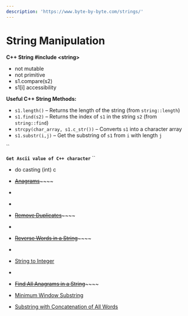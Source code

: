 ```yaml
---
description: 'https://www.byte-by-byte.com/strings/'
---
```


# String Manipulation

**C++ String  \#include &lt;string&gt;**

* not mutable 
* not primitive 
* s1.compare\(s2\)
* s1\[i\] accessibility 

**Useful C++ String Methods:**

* `s1.length()` – Returns the length of the string \(from `string::length`\)
* `s1.find(s2)` – Returns the index of `s1` in the string `s2` \(from `string::find`\)
* `strcpy(char_array, s1.c_str())` – Converts `s1` into a character array
* `s1.substr(i,j)` – Get  the substring of `s1` from `i` with length `j`

\`\`

**`Get Ascii value of C++ character`** ``

* do casting \(int\) c



* [~~Anagrams~~](https://www.byte-by-byte.com/anagrams/)~~~~
* ~~~~[~~Sorting the characters in a string~~](https://www.geeksforgeeks.org/sort-string-characters/)~~~~
* ~~~~[~~Longest substring without a repeating character~~](https://leetcode.com/problems/longest-substring-without-repeating-characters/)~~~~
* [~~Remove Duplicates~~](https://leetcode.com/problems/remove-duplicates-from-sorted-array/)~~~~
* ~~~~[~~Is String a Palindrom~~e](https://leetcode.com/problems/valid-palindrome/)
* [~~Reverse Words in a String~~](https://www.interviewcake.com/question/cpp/reverse-words/?utm_source=bbb&utm_medium=affiliate&utm_campaign=bbb)~~~~
* ~~~~[~~Convert Strings to Binary~~](https://www.geeksforgeeks.org/convert-string-binary-sequence/)~~~~
* [String to Integer](https://leetcode.com/problems/string-to-integer-atoi/)
* ~~~~[~~Compare Version Numbers~~](https://leetcode.com/problems/compare-version-numbers/)~~~~
* [~~Find All Anagrams in a String~~](https://leetcode.com/problems/find-all-anagrams-in-a-string/description/)~~~~
* [Minimum Window Substring](https://leetcode.com/problems/minimum-window-substring/description/)
* [Substring with Concatenation of All Words](https://leetcode.com/problems/substring-with-concatenation-of-all-words/description/)

